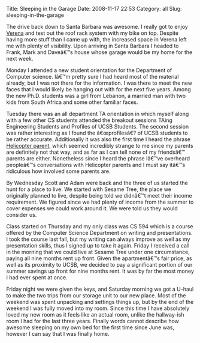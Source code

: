 Title: Sleeping in the Garage
Date: 2008-11-17 22:53
Category: all
Slug: sleeping-in-the-garage

The drive back down to Santa Barbara was awesome. I really got to enjoy
[Verena][] and test out the roof rack system with my bike on top.
Despite having more stuff than I came up with, the increased space in
Verena left me with plenty of visibility. Upon arriving in Santa Barbara
I headed to Frank, Mark and Daveâ€™s house whose garage would be my home
for the next week.

Monday I attended a new student orientation for the Department of
Computer science. Iâ€™m pretty sure I had heard most of the material
already, but I was not there for the information. I was there to meet
the new faces that I would likely be hanging out with for the next five
years. Among the new Ph.D. students was a girl from Lebanon, a married
man with two kids from South Africa and some other familiar faces.

Tuesday there was an all department TA orientation in which myself along
with a few other CS students attended the breakout sessions TAing
Engineering Students and Profiles of UCSB Students. The second session
was rather interesting as I found the â€œprofilesâ€? of UCSB students to
be rather accurate. Additionally it was also the first time I heard the
phrase [Helicopter parent][], which seemed incredibly strange to me
since my parents are definitely not that way, and as far as I can tell
none of my friendsâ€™ parents are either. Nonetheless since I heard the
phrase Iâ€™ve overheard peopleâ€™s conversations with Helicopter parents
and I must say itâ€™s ridiculous how involved some parents are.

By Wednesday Scott and Adam were back and the three of us started the
hunt for a place to live. We started with Sesame Tree, the place we
originally planned to live, despite being told we didnâ€™t meet their
income requirement. We figured since we had plenty of income from the
summer to cover expenses we could work around it. We were told us they
would consider us.

Class started on Thursday and my only class was CS 594 which is a course
offered by the Computer Science Department on writing and presentations.
I took the course last fall, but my writing can always improve as well
as my presentation skills, thus I signed up to take it again. Friday I
received a call in the morning that we could live at Sesame Tree under
one circumstance, paying all nine months rent up front. Given the
apartmentâ€™s fair price, as well as its proximity to UCSB, we decided
to pay a significant portion of our summer savings up front for nine
months rent. It was by far the most money I had ever spent at once.

Friday night we were given the keys, and Saturday morning we got a
U-haul to make the two trips from our storage unit to our new place.
Most of the weekend was spent unpacking and settings things up, but by
the end of the weekend I was fully moved into my room. Since this time I
have absolutely loved my new room as it feels like an actual room,
unlike the hallway-ish room I had for the last three years. Finally
words cannot describe how awesome sleeping on my own bed for the first
time since June was, however I can say that I was finally home.

  [Verena]: http://www.bryceboe.com/2008/08/17/google-week-8/
  [Helicopter parent]: http://en.wikipedia.org/wiki/Helicopter_parent
